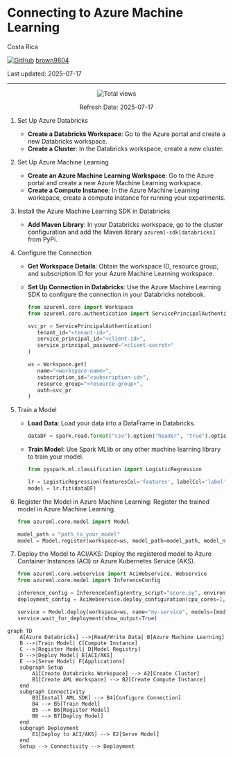 # Connecting to Azure Machine Learning 

Costa Rica

[![GitHub](https://img.shields.io/badge/--181717?logo=github&logoColor=ffffff)](https://github.com/)
[brown9804](https://github.com/brown9804)

Last updated: 2025-07-17

----------

<!-- START BADGE -->
<div align="center">
  <img src="https://img.shields.io/badge/Total%20views-366-limegreen" alt="Total views">
  <p>Refresh Date: 2025-07-17</p>
</div>
<!-- END BADGE -->

1. Set Up Azure Databricks
   - **Create a Databricks Workspace**: Go to the Azure portal and create a new Databricks workspace.
   - **Create a Cluster**: In the Databricks workspace, create a new cluster.

2. Set Up Azure Machine Learning
   - **Create an Azure Machine Learning Workspace**: Go to the Azure portal and create a new Azure Machine Learning workspace.
   - **Create a Compute Instance**: In the Azure Machine Learning workspace, create a compute instance for running your experiments.

3. Install the Azure Machine Learning SDK in Databricks
   - **Add Maven Library**: In your Databricks workspace, go to the cluster configuration and add the Maven library `azureml-sdk[databricks]` from PyPi.

4. Configure the Connection
   - **Get Workspace Details**: Obtain the workspace ID, resource group, and subscription ID for your Azure Machine Learning workspace.
   - **Set Up Connection in Databricks**: Use the Azure Machine Learning SDK to configure the connection in your Databricks notebook.

      ```python
      from azureml.core import Workspace
      from azureml.core.authentication import ServicePrincipalAuthentication

      svc_pr = ServicePrincipalAuthentication(
         tenant_id="<tenant-id>",
         service_principal_id="<client-id>",
         service_principal_password="<client-secret>"
      )

      ws = Workspace.get(
         name="<workspace-name>",
         subscription_id="<subscription-id>",
         resource_group="<resource-group>",
         auth=svc_pr
      )
      ```

5. Train a Model
   - **Load Data**: Load your data into a DataFrame in Databricks.

      ```python
      dataDF = spark.read.format("csv").option("header", "true").option("inferSchema", "true").load("path_to_your_data.csv")
      ```

   - **Train Model**: Use Spark MLlib or any other machine learning library to train your model.

      ```python
      from pyspark.ml.classification import LogisticRegression

      lr = LogisticRegression(featuresCol='features', labelCol='label')
      model = lr.fit(dataDF)
      ```

6. Register the Model in Azure Machine Learning: Register the trained model in Azure Machine Learning.

   ```python
   from azureml.core.model import Model

   model_path = "path_to_your_model"
   model = Model.register(workspace=ws, model_path=model_path, model_name="my_model")
   ```

7. Deploy the Model to ACI/AKS: Deploy the registered model to Azure Container Instances (ACI) or Azure Kubernetes Service (AKS).

   ```python
   from azureml.core.webservice import AciWebservice, Webservice
   from azureml.core.model import InferenceConfig

   inference_config = InferenceConfig(entry_script="score.py", environment=myenv)
   deployment_config = AciWebservice.deploy_configuration(cpu_cores=1, memory_gb=1)

   service = Model.deploy(workspace=ws, name="my-service", models=[model], inference_config=inference_config, deployment_config=deployment_config)
   service.wait_for_deployment(show_output=True)
   ```


```mermaid
graph TD
    A[Azure Databricks] -->|Read/Write Data| B[Azure Machine Learning]
    B -->|Train Model| C[Compute Instance]
    C -->|Register Model| D[Model Registry]
    D -->|Deploy Model| E[ACI/AKS]
    E -->|Serve Model| F[Applications]
    subgraph Setup
        A1[Create Databricks Workspace] --> A2[Create Cluster]
        B1[Create AML Workspace] --> B2[Create Compute Instance]
    end
    subgraph Connectivity
        B3[Install AML SDK] --> B4[Configure Connection]
        B4 --> B5[Train Model]
        B5 --> B6[Register Model]
        B6 --> B7[Deploy Model]
    end
    subgraph Deployment
        E1[Deploy to ACI/AKS] --> E2[Serve Model]
    end
    Setup --> Connectivity --> Deployment
```
